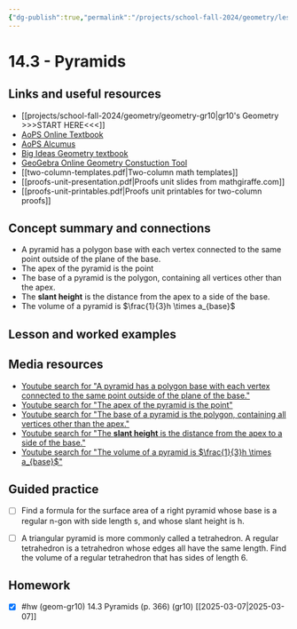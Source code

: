 ```yaml
---
{"dg-publish":true,"permalink":"/projects/school-fall-2024/geometry/lessons/14-3-pyramids/"}
---
```



#  14.3 - Pyramids

## Links and useful resources 

- [[projects/school-fall-2024/geometry/geometry-gr10\|gr10's Geometry >>>START HERE<<<]]
- [AoPS Online Textbook](https://artofproblemsolving.com/ebooks/intro-geometry-ebook/c0toc)
- [AoPS Alcumus](https://artofproblemsolving.com/teacher/students)
- [Big Ideas Geometry textbook](https://bim.easyaccessmaterials.com/?level=12)
- [GeoGebra Online Geometry Constuction Tool](https://www.geogebra.org/geometry?lang=en/)
- [[two-column-templates.pdf|Two-column math templates]]
- [[proofs-unit-presentation.pdf|Proofs unit slides from mathgiraffe.com]]
- [[proofs-unit-printables.pdf|Proofs unit printables for two-column proofs]]



## Concept summary and connections


- A pyramid has a polygon base with each vertex connected to the same point outside of the plane of the base. 
- The apex of the pyramid is the point 
- The base of a pyramid is the polygon, containing all vertices other than the apex. 
- The **slant height** is the distance from the apex to a side of the base. 
- The volume of a pyramid is $\frac{1}{3}h \times a_{base}$ 

## Lesson and worked examples



## Media resources

- [Youtube search for "A pyramid has a polygon base with each vertex connected to the same point outside of the plane of the base."](https://www.youtube.com/results?search_query=A%20pyramid%20has%20a%20polygon%20base%20with%20each%20vertex%20connected%20to%20the%20same%20point%20outside%20of%20the%20plane%20of%20the%20base.) 
- [Youtube search for "The apex of the pyramid is the point"](https://www.youtube.com/results?search_query=The%20apex%20of%20the%20pyramid%20is%20the%20point) 
- [Youtube search for "The base of a pyramid is the polygon, containing all vertices other than the apex."](https://www.youtube.com/results?search_query=The%20base%20of%20a%20pyramid%20is%20the%20polygon,%20containing%20all%20vertices%20other%20than%20the%20apex.) 
- [Youtube search for "The **slant height** is the distance from the apex to a side of the base."](https://www.youtube.com/results?search_query=The%20**slant%20height**%20is%20the%20distance%20from%20the%20apex%20to%20a%20side%20of%20the%20base.) 
- [Youtube search for "The volume of a pyramid is $\frac{1}{3}h \times a_{base}$"](https://www.youtube.com/results?search_query=The%20volume%20of%20a%20pyramid%20is%20$%5Cfrac%7B1%7D%7B3%7Dh%20%5Ctimes%20a_%7Bbase%7D$) 

## Guided practice


- [ ] Find a formula for the surface area of a right pyramid whose base is a regular n-gon with side length s, and whose slant height is h.  
- [ ] A triangular pyramid is more commonly called a tetrahedron. A regular tetrahedron is a tetrahedron whose edges all have the same length. Find the volume of a regular tetrahedron that has sides of length 6.   


## Homework


- [x] #hw (geom-gr10) 14.3 Pyramids  (p. 366) (gr10) [[2025-03-07\|2025-03-07]]


